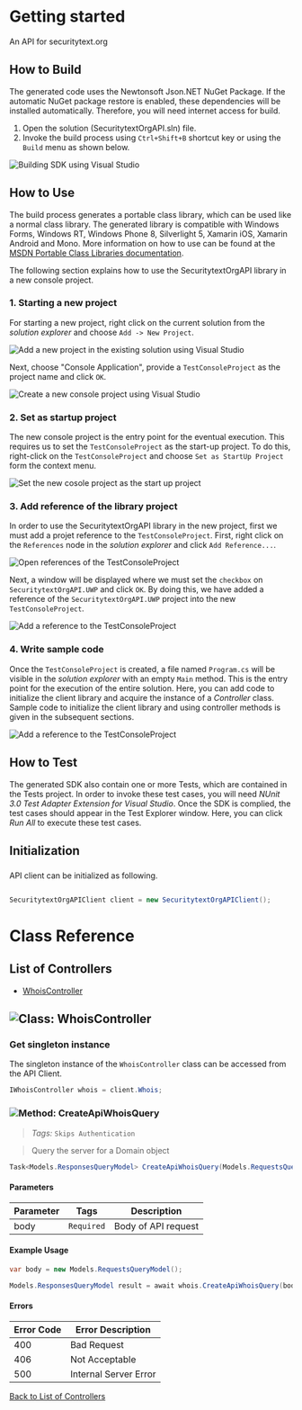 # Getting started

An API for securitytext.org

## How to Build

The generated code uses the Newtonsoft Json.NET NuGet Package. If the automatic NuGet package restore
is enabled, these dependencies will be installed automatically. Therefore,
you will need internet access for build.

1. Open the solution (SecuritytextOrgAPI.sln) file.
2. Invoke the build process using `Ctrl+Shift+B` shortcut key or using the `Build` menu as shown below.

![Building SDK using Visual Studio](https://apidocs.io/illustration/cs?step=buildSDK&workspaceFolder=securitytext.org%20API-CSharp&workspaceName=SecuritytextOrgAPI&projectName=SecuritytextOrgAPI.UWP)

## How to Use

The build process generates a portable class library, which can be used like a normal class library. The generated library is compatible with Windows Forms, Windows RT, Windows Phone 8,
Silverlight 5, Xamarin iOS, Xamarin Android and Mono. More information on how to use can be found at the [MSDN Portable Class Libraries documentation](http://msdn.microsoft.com/en-us/library/vstudio/gg597391%28v=vs.100%29.aspx).

The following section explains how to use the SecuritytextOrgAPI library in a new console project.

### 1. Starting a new project

For starting a new project, right click on the current solution from the *solution explorer* and choose  ``` Add -> New Project ```.

![Add a new project in the existing solution using Visual Studio](https://apidocs.io/illustration/cs?step=addProject&workspaceFolder=securitytext.org%20API-CSharp&workspaceName=SecuritytextOrgAPI&projectName=SecuritytextOrgAPI.UWP)

Next, choose "Console Application", provide a ``` TestConsoleProject ``` as the project name and click ``` OK ```.

![Create a new console project using Visual Studio](https://apidocs.io/illustration/cs?step=createProject&workspaceFolder=securitytext.org%20API-CSharp&workspaceName=SecuritytextOrgAPI&projectName=SecuritytextOrgAPI.UWP)

### 2. Set as startup project

The new console project is the entry point for the eventual execution. This requires us to set the ``` TestConsoleProject ``` as the start-up project. To do this, right-click on the  ``` TestConsoleProject ``` and choose  ``` Set as StartUp Project ``` form the context menu.

![Set the new cosole project as the start up project](https://apidocs.io/illustration/cs?step=setStartup&workspaceFolder=securitytext.org%20API-CSharp&workspaceName=SecuritytextOrgAPI&projectName=SecuritytextOrgAPI.UWP)

### 3. Add reference of the library project

In order to use the SecuritytextOrgAPI library in the new project, first we must add a projet reference to the ``` TestConsoleProject ```. First, right click on the ``` References ``` node in the *solution explorer* and click ``` Add Reference... ```.

![Open references of the TestConsoleProject](https://apidocs.io/illustration/cs?step=addReference&workspaceFolder=securitytext.org%20API-CSharp&workspaceName=SecuritytextOrgAPI&projectName=SecuritytextOrgAPI.UWP)

Next, a window will be displayed where we must set the ``` checkbox ``` on ``` SecuritytextOrgAPI.UWP ``` and click ``` OK ```. By doing this, we have added a reference of the ```SecuritytextOrgAPI.UWP``` project into the new ``` TestConsoleProject ```.

![Add a reference to the TestConsoleProject](https://apidocs.io/illustration/cs?step=createReference&workspaceFolder=securitytext.org%20API-CSharp&workspaceName=SecuritytextOrgAPI&projectName=SecuritytextOrgAPI.UWP)

### 4. Write sample code

Once the ``` TestConsoleProject ``` is created, a file named ``` Program.cs ``` will be visible in the *solution explorer* with an empty ``` Main ``` method. This is the entry point for the execution of the entire solution.
Here, you can add code to initialize the client library and acquire the instance of a *Controller* class. Sample code to initialize the client library and using controller methods is given in the subsequent sections.

![Add a reference to the TestConsoleProject](https://apidocs.io/illustration/cs?step=addCode&workspaceFolder=securitytext.org%20API-CSharp&workspaceName=SecuritytextOrgAPI&projectName=SecuritytextOrgAPI.UWP)

## How to Test

The generated SDK also contain one or more Tests, which are contained in the Tests project.
In order to invoke these test cases, you will need *NUnit 3.0 Test Adapter Extension for Visual Studio*.
Once the SDK is complied, the test cases should appear in the Test Explorer window.
Here, you can click *Run All* to execute these test cases.

## Initialization

### 

API client can be initialized as following.

```csharp

SecuritytextOrgAPIClient client = new SecuritytextOrgAPIClient();
```



# Class Reference

## <a name="list_of_controllers"></a>List of Controllers

* [WhoisController](#whois_controller)

## <a name="whois_controller"></a>![Class: ](https://apidocs.io/img/class.png "SecuritytextOrgAPI.UWP.Controllers.WhoisController") WhoisController

### Get singleton instance

The singleton instance of the ``` WhoisController ``` class can be accessed from the API Client.

```csharp
IWhoisController whois = client.Whois;
```

### <a name="create_api_whois_query"></a>![Method: ](https://apidocs.io/img/method.png "SecuritytextOrgAPI.UWP.Controllers.WhoisController.CreateApiWhoisQuery") CreateApiWhoisQuery

> *Tags:*  ``` Skips Authentication ``` 

> Query the server for a Domain object


```csharp
Task<Models.ResponsesQueryModel> CreateApiWhoisQuery(Models.RequestsQueryModel body)
```

#### Parameters

| Parameter | Tags | Description |
|-----------|------|-------------|
| body |  ``` Required ```  | Body of API request |


#### Example Usage

```csharp
var body = new Models.RequestsQueryModel();

Models.ResponsesQueryModel result = await whois.CreateApiWhoisQuery(body);

```

#### Errors

| Error Code | Error Description |
|------------|-------------------|
| 400 | Bad Request |
| 406 | Not Acceptable |
| 500 | Internal Server Error |


[Back to List of Controllers](#list_of_controllers)



